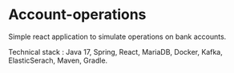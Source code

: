# Account-operations

Simple react application to simulate operations on bank accounts.

Technical stack : Java 17, Spring, React, MariaDB, Docker, Kafka, ElasticSerach, Maven, Gradle.
